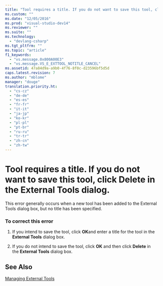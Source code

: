 ```yaml
---
title: "Tool requires a title. If you do not want to save this tool, click Delete in the External Tools dialog."
ms.custom: ""
ms.date: "12/05/2016"
ms.prod: "visual-studio-dev14"
ms.reviewer: ""
ms.suite: ""
ms.technology: 
  - "devlang-csharp"
ms.tgt_pltfrm: ""
ms.topic: "article"
f1_keywords: 
  - "vs.message.0x800A00E3"
  - "vs.message.VS_E_EXTTOOL_NOTITLE_CANCEL"
ms.assetid: 47a84d9a-a9b0-4f76-8f0c-d23596bf5d5d
caps.latest.revision: 7
ms.author: "mblome"
manager: "douge"
translation.priority.ht: 
  - "cs-cz"
  - "de-de"
  - "es-es"
  - "fr-fr"
  - "it-it"
  - "ja-jp"
  - "ko-kr"
  - "pl-pl"
  - "pt-br"
  - "ru-ru"
  - "tr-tr"
  - "zh-cn"
  - "zh-tw"
---
```

# Tool requires a title. If you do not want to save this tool, click Delete in the External Tools dialog.
This error generally occurs when a new tool has been added to the External Tools dialog box, but no title has been specified.  
  
### To correct this error  
  
1.  If you intend to save the tool, click **OK**and enter a title for the tool in the **External Tools** dialog box.  
  
2.  If you do not intend to save the tool, click **OK** and then click **Delete** in the **External Tools** dialog box.  
  
## See Also  
 [Managing External Tools](../ide/managing-external-tools.md)